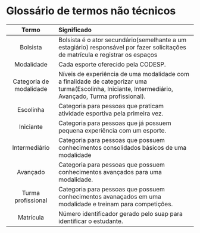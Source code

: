 # Glossário de termos não técnicos

| Termo | Significado |
| :-----------------: | :----------------- | 
| Bolsista | Bolsista é o ator secundário(semelhante a um estagiário) responsável por fazer solicitações de matrícula e registrar os espaços|  
| Modalidade| Cada esporte oferecido pela CODESP.|
| Categoria de modalidade | Níveis de experiência de uma modalidade com a finalidade de categorizar uma turma(Escolinha, Iniciante, Intermediário, Avançado, Turma profissional). |
| Escolinha | Categoria para pessoas que praticam atividade esportiva pela primeira vez. |
| Iniciante | Categoria para pessoas que já possuem pequena experiência com um esporte. |
| Intermediário | Categoria para pessoas que possuem conhecimentos consolidados básicos de uma modalidade |
| Avançado  | Categoria para pessoas que possuem conhecimentos avançados para uma modalidade.|
| Turma profissional  | Categoria para pessoas que possuem conhecimentos avanaçados em uma modalidade e treinam para competições.|
| Matrícula | Número identificador gerado pelo suap para identificar o estudante.|
